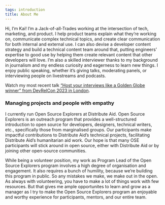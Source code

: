 ```yaml
---
tags: introduction
title: About Me
---
```


Hi, I’m Kai! I’m a Jack-of-all-Trades working at the intersection of tech, marketing, and product. I help product teams explain what they’re working on, communicate complex technical topics, and create clear communication for both internal and external use. I can also devise a developer content strategy and build a technical content team around that, putting engineers’ expertise to good use by helping them create relevant content that other developers will love. I’m also a skilled interviewer thanks to my background in journalism and my endless curiosity and eagerness to learn new things. I enjoy public speaking, whether it’s giving talks, moderating panels, or interviewing people on livestreams and podcasts.

Watch my most recent talk [“Host your interviews like a Golden Globe winner” from DevRelCon 2023 in London](https://www.youtube.com/watch?v=9FgsIkSHG7Y).

### Managing projects and people with empathy
I currently run Open Source Explorers at Distribute Aid. Open Source Explorers is an outreach program that provides a well-structured introduction to open source for developers, designers, technical writers, etc., specifically those from marginalised groups. Our participants make impactful contributions to Distribute Aid’s technical projects, facilitating Distribute Aid’s humanitarian aid work. Our hope is that many OSE participants will stick around in open source, either with Distribute Aid or by joining other open-source communities.

While being a volunteer position, my work as Program Lead of the Open Source Explorers program involves a high degree of organisation and engagement. It also requires a bunch of humility, because we’re building this program in public. So any mistakes we make, we make out in the open. As always with volunteering, you have to make a lot of things work with few resources. But that gives me ample opportunites to learn and grow as a manager as I try to make the Open Source Explorers program an enjoyable and worthy experience for participants, mentors, and our entire team.